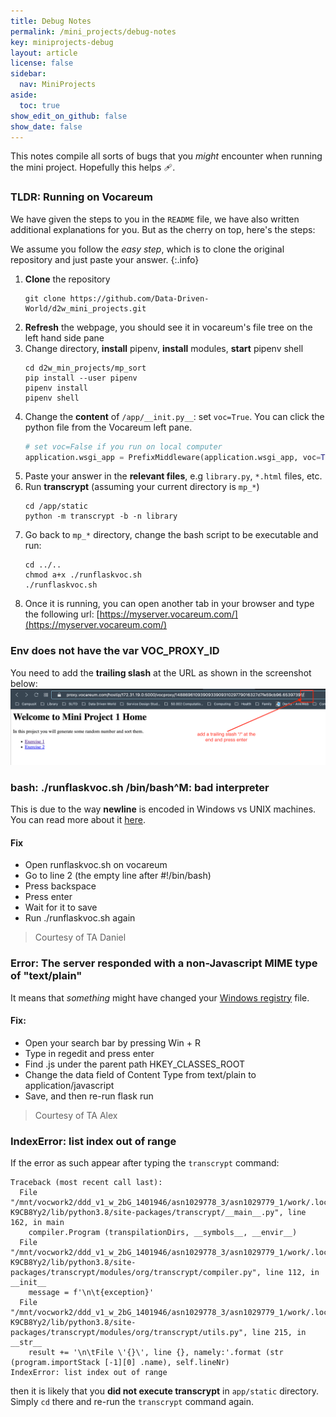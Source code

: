 ```yaml
---
title: Debug Notes
permalink: /mini_projects/debug-notes
key: miniprojects-debug
layout: article
license: false
sidebar:
  nav: MiniProjects
aside:
  toc: true
show_edit_on_github: false
show_date: false
---
```


This notes compile all sorts of bugs that you _might_ encounter when running the mini project. Hopefully this helps 🩹.

### TLDR: Running on Vocareum

We have given the steps to you in the `README` file, we have also written additional explanations for you. But as the cherry on top, here's the steps:

We assume you follow the _easy step_, which is to clone the original repository and just paste your answer.
{:.info}

1. **Clone** the repository
   ```shell
   git clone https://github.com/Data-Driven-World/d2w_mini_projects.git
   ```
2. **Refresh** the webpage, you should see it in vocareum's file tree on the left hand side pane
3. Change directory, **install** pipenv, **install** modules, **start** pipenv shell
   ```shell
   cd d2w_min_projects/mp_sort
   pip install --user pipenv
   pipenv install
   pipenv shell
   ```
4. Change the **content** of `/app/__init.py__`: set `voc=True`. You can click the python file from the Vocareum left pane.
   ```python
   # set voc=False if you run on local computer
   application.wsgi_app = PrefixMiddleware(application.wsgi_app, voc=True)
   ```
5. Paste your answer in the **relevant files**, e.g `library.py`, `*.html` files, etc.
6. Run **transcrypt** (assuming your current directory is `mp_*`)
   ```shell
   cd /app/static
   python -m transcrypt -b -n library
   ```
7. Go back to `mp_*` directory, change the bash script to be executable and run:
   ```shell
   cd ../..
   chmod a+x ./runflaskvoc.sh
   ./runflaskvoc.sh
   ```
8. Once it is running, you can open another tab in your browser and type the following url: [https://myserver.vocareum.com/](https://myserver.vocareum.com/)

### Env does not have the var VOC_PROXY_ID

You need to add the **trailing slash** at the URL as shown in the screenshot below:
<img src="/assets/images/debug-notes/2022-09-23-17-07-41.png"  class="center_seventy"/>

### bash: ./runflaskvoc.sh /bin/bash^M: bad interpreter

This is due to the way **newline** is encoded in Windows vs UNIX machines. You can read more about it [here](https://support.nesi.org.nz/hc/en-gb/articles/218032857-Converting-from-Windows-style-to-UNIX-style-line-endings).

#### Fix

- Open runflaskvoc.sh on vocareum
- Go to line 2 (the empty line after #!/bin/bash)
- Press backspace
- Press enter
- Wait for it to save
- Run ./runflaskvoc.sh again

> Courtesy of TA Daniel

### Error: The server responded with a non-Javascript MIME type of "text/plain"

It means that _something_ might have changed your [Windows registry](https://support.microsoft.com/en-us/windows/how-to-open-registry-editor-in-windows-10-deab38e6-91d6-e0aa-4b7c-8878d9e07b11) file.

#### Fix:

- Open your search bar by pressing Win + R
- Type in regedit and press enter
- Find .js under the parent path HKEY_CLASSES_ROOT
- Change the data field of Content Type from text/plain to application/javascript
- Save, and then re-run flask run

> Courtesy of TA Alex

### IndexError: list index out of range

If the error as such appear after typing the `transcrypt` command:

```shell
Traceback (most recent call last):
  File "/mnt/vocwork2/ddd_v1_w_2bG_1401946/asn1029778_3/asn1029779_1/work/.local/share/virtualenvs/mp_sort-K9CB8Yy2/lib/python3.8/site-packages/transcrypt/__main__.py", line 162, in main
    compiler.Program (transpilationDirs, __symbols__, __envir__)
  File "/mnt/vocwork2/ddd_v1_w_2bG_1401946/asn1029778_3/asn1029779_1/work/.local/share/virtualenvs/mp_sort-K9CB8Yy2/lib/python3.8/site-packages/transcrypt/modules/org/transcrypt/compiler.py", line 112, in __init__
    message = f'\n\t{exception}'
  File "/mnt/vocwork2/ddd_v1_w_2bG_1401946/asn1029778_3/asn1029779_1/work/.local/share/virtualenvs/mp_sort-K9CB8Yy2/lib/python3.8/site-packages/transcrypt/modules/org/transcrypt/utils.py", line 215, in __str__
    result += '\n\tFile \'{}\', line {}, namely:'.format (str (program.importStack [-1][0] .name), self.lineNr)
IndexError: list index out of range
```

then it is likely that you **did not execute transcrypt** in `app/static` directory. Simply `cd` there and re-run the `transcrypt` command again.
